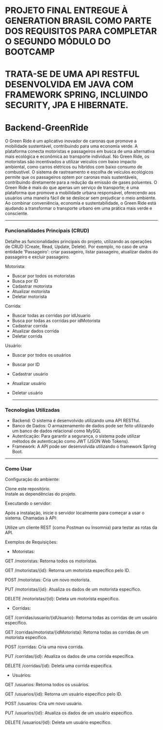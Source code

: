 # PROJETO FINAL ENTREGUE À GENERATION BRASIL COMO PARTE DOS REQUISITOS PARA COMPLETAR O SEGUNDO MÓDULO DO BOOTCAMP
# TRATA-SE DE UMA API RESTFUL DESENVOLVIDA EM JAVA COM FRAMEWORK SPRING, INCLUINDO SECURITY, JPA E HIBERNATE.


# Backend-GreenRide
O Green Ride é um aplicativo inovador de caronas que promove a mobilidade sustentável, contribuindo para uma economia verde. A plataforma conecta motoristas e passageiros em busca de uma alternativa mais ecológica e econômica ao transporte individual.
No Green Ride, os motoristas são incentivados a utilizar veículos com baixo impacto ambiental, como carros elétricos ou híbridos com baixo consumo de combustível. O sistema de rastreamento e escolha de veículos ecológicos permite que os passageiros optem por caronas mais sustentáveis, contribuindo diretamente para a redução da emissão de gases poluentes.
O Green Ride é mais do que apenas um serviço de transporte; é uma plataforma que promove a mobilidade urbana responsável, oferecendo aos usuários uma maneira fácil de se deslocar sem prejudicar o meio ambiente. Ao combinar conveniência, economia e sustentabilidade, o Green Ride está ajudando a transformar o transporte urbano em uma prática mais verde e consciente.

---
### Funcionalidades Principais (CRUD)
Detalhe as funcionalidades principais do projeto, utilizando as operações de CRUD (Create, Read, Update, Delete). Por exemplo, no caso de uma entidade 'Passageiro': criar passageiro, listar passageiro, atualizar dados do passageiro e excluir passageiro.

Motorista:
* Buscar por  todos os motoristas
* Busca por ID
* Cadastrar motorista
* Atualizar motorista
* Deletar motorista

Corrida:
- Buscar todas as corridas por idUsuario
- Busca por todas as corridas por idMotorista
- Cadastrar corrida
- Atualizar dados corrida
- Deletar corrida

Usuário:
- Buscar por todos os usuários
- Buscar por ID
- Cadastrar usuário
- Atualizar usuário
- Deletar usuário

  ---


### Tecnologias Utilizadas

- Backend: O sistema é desenvolvido utilizando uma API RESTful.
- Banco de Dados: O armazenamento de dados pode ser feito utilizando um banco de dados relacional como MySQL
- Autenticação: Para garantir a segurança, o sistema pode utilizar métodos de autenticação como JWT (JSON Web Tokens).
- Framework: A API pode ser desenvolvida utilizando o framework Spring Boot.

  
---

### Como Usar

Configuração do ambiente:

Clone este repositório.  
Instale as dependências do projeto.  

  
Executando o servidor:

Após a instalação, inicie o servidor localmente para começar a usar o sistema.
Chamadas à API:

Utilize um cliente REST (como Postman ou Insomnia) para testar as rotas da API.  

Exemplos de Requisições:    

  
- Motoristas: 

GET /motoristas: Retorna todos os motoristas.  

GET /motoristas/{id}: Retorna um motorista específico pelo ID.  

POST /motoristas: Cria um novo motorista.  

PUT /motoristas/{id}: Atualiza os dados de um motorista específico.  

DELETE /motoristas/{id}: Deleta um motorista específico.  

- Corridas:
  
GET /corridas/usuario/{idUsuario}: Retorna todas as corridas de um usuário específico.  

GET /corridas/motorista/{idMotorista}: Retorna todas as corridas de um motorista específico.  

POST /corridas: Cria uma nova corrida.  

PUT /corridas/{id}: Atualiza os dados de uma corrida específica.  

DELETE /corridas/{id}: Deleta uma corrida específica.  

  
- Usuários:
  
GET /usuarios: Retorna todos os usuários.  

GET /usuarios/{id}: Retorna um usuário específico pelo ID.  

POST /usuarios: Cria um novo usuário.  

PUT /usuarios/{id}: Atualiza os dados de um usuário específico.  

DELETE /usuarios/{id}: Deleta um usuário específico.  

